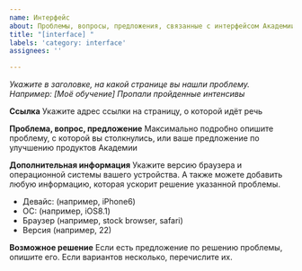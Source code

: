 ```yaml
---
name: Интерфейс
about: Проблемы, вопросы, предложения, связанные с интерфейсом Академии
title: "[interface] "
labels: 'category: interface'
assignees: ''

---
```


_Укажите в заголовке, на какой странице вы нашли проблему. Например: [Моё обучение] Пропали пройденные интенсивы_

**Ссылка**
Укажите адрес ссылки на страницу, о которой идёт речь

**Проблема, вопрос, предложение**
Максимально подробно опишите проблему, с которой вы столкнулись, или ваше предложение по улучшению продуктов Академии

**Дополнительная информация**
Укажите версию браузера и операционной системы вашего устройства. А также можете добавить любую информацию, которая ускорит решение указанной проблемы.

- Девайс: (например, iPhone6)
- ОС: (например, iOS8.1)
- Браузер (например, stock browser, safari)
- Версия (например, 22)

**Возможное решение**
Если есть предложение по решению проблемы, опишите его. Если вариантов несколько, перечислите их.

